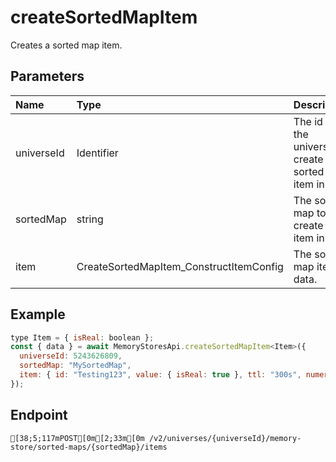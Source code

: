 
# createSortedMapItem
Creates a sorted map item.


## Parameters
| Name       | Type                                               | Description                                              |
| :--------- | :------------------------------------------------- | :------------------------------------------------------- |
| universeId | Identifier                                         | The id of the universe to create the sorted map item in. |
| sortedMap  | string                                             | The sorted map to create the item in.                    |
| item       | CreateSortedMapItem_ConstructItemConfig<ItemValue> | The sorted map item data.                                |



## Example
```js copy showLineNumbers
type Item = { isReal: boolean };
const { data } = await MemoryStoresApi.createSortedMapItem<Item>({
  universeId: 5243626809,
  sortedMap: "MySortedMap",
  item: { id: "Testing123", value: { isReal: true }, ttl: "300s", numericSortKey: 1 },
}); 
```

## Endpoint
```ansi
[38;5;117mPOST[0m[2;33m[0m /v2/universes/{universeId}/memory-store/sorted-maps/{sortedMap}/items
```
  